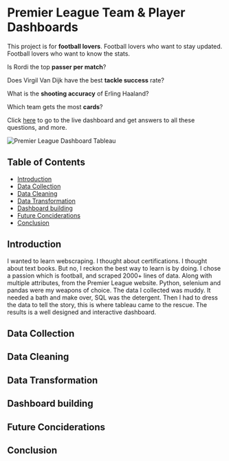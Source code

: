 # Premier League Team & Player Dashboards

This project is for **football lovers**. Football lovers who want to stay updated. Football lovers who want to know the stats. 

Is Rordi the top **passer per match**? 

Does Virgil Van Dijk have the best **tackle success** rate? 

What is the **shooting accuracy** of Erling Haaland? 

Which team gets the most **cards**? 

Click [here](https://public.tableau.com/app/profile/gurpalgohler/viz/PremierLeagueDashboard_17095666895140/PremierLeagueDashboard) to go to the live dashboard and get answers to all these questions, and more.


![Premier League Dashboard Tableau](https://github.com/thisisgurpal/Premier-League-Analytics/assets/97416784/619ea0ca-aabb-4ff3-bdef-269afd0539c1)

## Table of Contents
- [Introduction](#introduction)
- [Data Collection](#data-collection)
- [Data Cleaning](#data-cleaning)
- [Data Transformation](#data-transformation)
- [Dashboard building](#dashboard-building)
- [Future Conciderations](#future-conciderations)
- [Conclusion](#conclusion)

## Introduction

I wanted to learn webscraping. I thought about certifications. I thought about text books. But no, I reckon the best way to learn is by doing. I chose a passion which is football, and scraped 2000+ lines of data. Along with multiple attributes, from the Premier League website. Python, selenium and pandas were my weapons of choice. The data I collected was muddy. It needed a bath and make over, SQL was the detergent. Then I had to dress the data to tell the story, this is where tableau came to the rescue. The results is a well designed and interactive dashboard.

## Data Collection
## Data Cleaning
## Data Transformation
## Dashboard building
## Future Conciderations
## Conclusion
